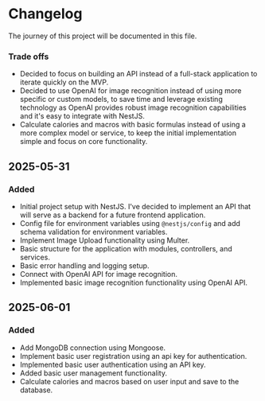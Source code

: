 # Changelog

The journey of this project will be documented in this file.

### Trade offs

- Decided to focus on building an API instead of a full-stack application to iterate quickly on the MVP.
- Decided to use OpenAI for image recognition instead of using more specific or custom models, to save time and leverage existing technology as OpenAI provides robust image recognition capabilities and it's easy to integrate with NestJS.
- Calculate calories and macros with basic formulas instead of using a more complex model or service, to keep the initial implementation simple and focus on core functionality.

## 2025-05-31

### Added

- Initial project setup with NestJS. I've decided to implement an API
  that will serve as a backend for a future frontend application.
- Config file for environment variables using `@nestjs/config` and add schema validation for environment variables.
- Implement Image Upload functionality using Multer.
- Basic structure for the application with modules, controllers, and services.
- Basic error handling and logging setup.
- Connect with OpenAI API for image recognition.
- Implemented basic image recognition functionality using OpenAI API.

## 2025-06-01

### Added

- Add MongoDB connection using Mongoose.
- Implement basic user registration using an api key for authentication.
- Implemented basic user authentication using an API key.
- Added basic user management functionality.
- Calculate calories and macros based on user input and save to the database.
